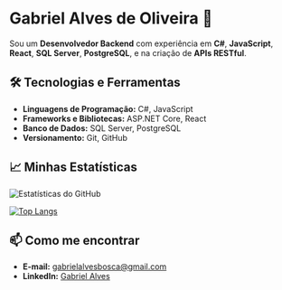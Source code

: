 # Gabriel Alves de Oliveira 👋

Sou um **Desenvolvedor Backend** com experiência em **C#**, **JavaScript**, **React**, **SQL Server**, **PostgreSQL**, e na criação de **APIs RESTful**.

## 🛠️ Tecnologias e Ferramentas

- **Linguagens de Programação:** C#, JavaScript
- **Frameworks e Bibliotecas:** ASP.NET Core, React
- **Banco de Dados:** SQL Server, PostgreSQL
- **Versionamento:** Git, GitHub

## 📈 Minhas Estatísticas

![Estatísticas do GitHub](https://github-readme-stats.vercel.app/api?username=gabriel-a-oliveira&show_icons=true&theme=radical&card_width=450)

[![Top Langs](https://github-readme-stats.vercel.app/api/top-langs/?username=gabriel-a-oliveira&layout=compact&theme=radical&card_width=450)](https://github.com/gabriel-a-oliveira/github-readme-stats)

## 📫 Como me encontrar

- **E-mail:** [gabrielalvesbosca@gmail.com](mailto:gabrielalvesbosca@gmail.com)
- **LinkedIn:** [Gabriel Alves](https://www.linkedin.com/in/gabriel-alves-7376a61a4)
